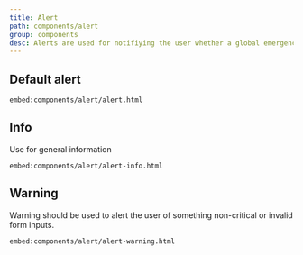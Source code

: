 ```yaml
---
title: Alert
path: components/alert
group: components
desc: Alerts are used for notifiying the user whether a global emergency alert, general information, or a successful result of an action they've taken.
---
```



## Default alert
`embed:components/alert/alert.html`

## Info

Use for general information

`embed:components/alert/alert-info.html`

## Warning

Warning should be used to alert the user of something non-critical or invalid form inputs.

`embed:components/alert/alert-warning.html`

